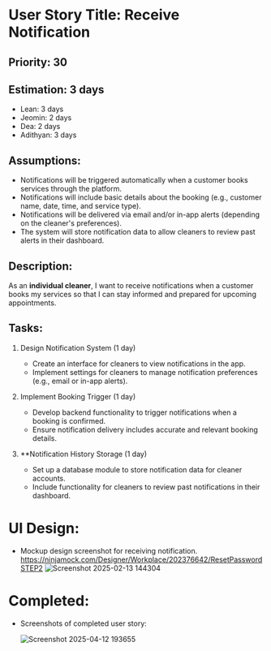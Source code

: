 # User Story Title: Receive Notification

## Priority: 30

## Estimation: 3 days  
- Lean: 3 days  
- Jeomin: 2 days  
- Dea: 2 days  
- Adithyan: 3 days  

## Assumptions:
- Notifications will be triggered automatically when a customer books services through the platform.
- Notifications will include basic details about the booking (e.g., customer name, date, time, and service type).
- Notifications will be delivered via email and/or in-app alerts (depending on the cleaner's preferences).
- The system will store notification data to allow cleaners to review past alerts in their dashboard.

## Description:
As an **individual cleaner**, I want to receive notifications when a customer books my services so that I can stay informed and prepared for upcoming appointments.

## Tasks:
1. Design Notification System (1 day)
   - Create an interface for cleaners to view notifications in the app.
   - Implement settings for cleaners to manage notification preferences (e.g., email or in-app alerts).

2. Implement Booking Trigger (1 day)
   - Develop backend functionality to trigger notifications when a booking is confirmed.
   - Ensure notification delivery includes accurate and relevant booking details.

3. **Notification History Storage (1 day)
   - Set up a database module to store notification data for cleaner accounts.
   - Include functionality for cleaners to review past notifications in their dashboard.


# UI Design:
- Mockup design screenshot for receiving notification. https://ninjamock.com/Designer/Workplace/202376642/ResetPasswordSTEP2
![Screenshot 2025-02-13 144304](https://github.com/user-attachments/assets/4b3746c4-b92a-4040-83b6-8051a41072f3)

# Completed: 
* Screenshots of completed user story: 

   ![Screenshot 2025-04-12 193655](https://github.com/user-attachments/assets/e157e99c-3fe2-46ed-9175-8ceb60cd0a7e)


